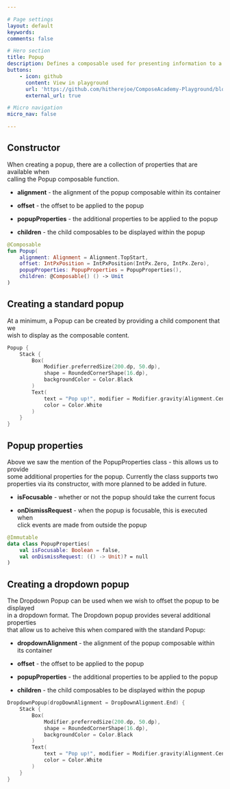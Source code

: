 ```yaml
---

# Page settings
layout: default
keywords:
comments: false

# Hero section
title: Popup
description: Defines a composable used for presenting information to a user via a popup 
buttons:
    - icon: github
      content: View in playground
      url: 'https://github.com/hitherejoe/ComposeAcademy-Playground/blob/master/app/src/main/java/co/joebirch/composeplayground/core/popup.kt'
      external_url: true

# Micro navigation
micro_nav: false

---
```


## Constructor

When creating a popup, there are a collection of properties that are available when  
calling the Popup composable function.

* **alignment** - the alignment of the popup composable within its container

* **offset** - the offset to be applied to the popup

* **popupProperties** - the additional properties to be applied to the popup

* **children** - the child composables to be displayed within the popup

```kotlin
@Composable
fun Popup(
    alignment: Alignment = Alignment.TopStart,
    offset: IntPxPosition = IntPxPosition(IntPx.Zero, IntPx.Zero),
    popupProperties: PopupProperties = PopupProperties(),
    children: @Composable() () -> Unit
)
```

## Creating a standard popup

At a minimum, a Popup can be created by providing a child component that we  
wish to display as the composable content.

```kotlin
Popup {
    Stack {
        Box(
            Modifier.preferredSize(200.dp, 50.dp),
            shape = RoundedCornerShape(16.dp),
            backgroundColor = Color.Black
        )
        Text(
            text = "Pop up!", modifier = Modifier.gravity(Alignment.Center),
            color = Color.White
        )
    }
}
```

## Popup properties

Above we saw the mention of the PopupProperties class - this allows us to provide  
some additional properties for the popup. Currently the class supports two 
properties via its constructor, with more planned to be added in future.

  * **isFocusable** - whether or not the popup should take the current focus

  * **onDismissRequest** - when the popup is focusable, this is executed when  
  click events are made from outside the popup

```kotlin
@Immutable
data class PopupProperties(
    val isFocusable: Boolean = false,
    val onDismissRequest: (() -> Unit)? = null
)
```

## Creating a dropdown popup

The Dropdown Popup can be used when we wish to offset the popup to be displayed  
in a dropdown format. The Dropdown popup provides several additional properties  
that allow us to acheive this when compared with the standard Popup:

* **dropdownAlignment** - the alignment of the popup composable within its container

* **offset** - the offset to be applied to the popup

* **popupProperties** - the additional properties to be applied to the popup

* **children** - the child composables to be displayed within the popup

```kotlin
DropdownPopup(dropDownAlignment = DropDownAlignment.End) {
    Stack {
        Box(
            Modifier.preferredSize(200.dp, 50.dp),
            shape = RoundedCornerShape(16.dp),
            backgroundColor = Color.Black
        )
        Text(
            text = "Pop up!", modifier = Modifier.gravity(Alignment.Center),
            color = Color.White
        )
    }
}
```